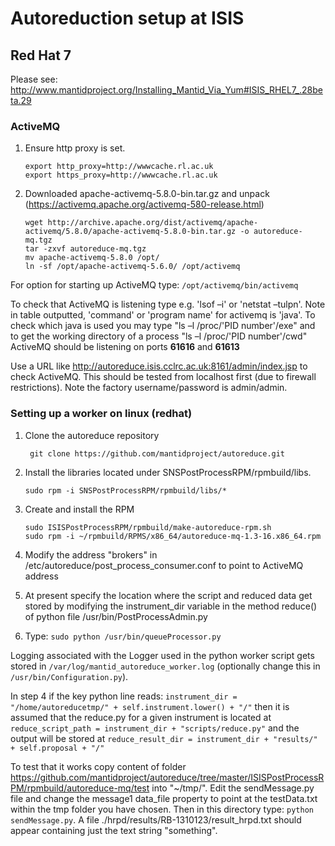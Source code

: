 # Autoreduction setup at ISIS

## Red Hat 7

Please see: http://www.mantidproject.org/Installing_Mantid_Via_Yum#ISIS_RHEL7_.28beta.29

### ActiveMQ

1.  Ensure http proxy is set.

        export http_proxy=http://wwwcache.rl.ac.uk
        export https_proxy=http://wwwcache.rl.ac.uk

2.  Downloaded apache-activemq-5.8.0-bin.tar.gz and unpack (https://activemq.apache.org/activemq-580-release.html)

        wget http://archive.apache.org/dist/activemq/apache-activemq/5.8.0/apache-activemq-5.8.0-bin.tar.gz -o autoreduce-mq.tgz
        tar -zxvf autoreduce-mq.tgz
        mv apache-activemq-5.8.0 /opt/
        ln -sf /opt/apache-activemq-5.6.0/ /opt/activemq
    
For option for starting up ActiveMQ type: `/opt/activemq/bin/activemq`

To check that ActiveMQ is listening type e.g. 'lsof –i' or 'netstat –tulpn'. Note in table outputted, 'command' or 'program name' for activemq is 'java'. To check which java is used you may type "ls –l /proc/'PID number'/exe" and to get the working directory of a process "ls –l /proc/'PID number'/cwd"
ActiveMQ should be listening on ports **61616** and **61613**

Use a URL like http://autoreduce.isis.cclrc.ac.uk:8161/admin/index.jsp to check ActiveMQ. This should be tested from localhost first (due to firewall restrictions). Note the factory username/password is admin/admin. 

### Setting up a worker on linux (redhat) 

1. Clone the autoreduce repository

        git clone https://github.com/mantidproject/autoreduce.git

2.  Install the libraries located under SNSPostProcessRPM/rpmbuild/libs. 

        sudo rpm -i SNSPostProcessRPM/rpmbuild/libs/* 

3.  Create and install the RPM

        sudo ISISPostProcessRPM/rpmbuild/make-autoreduce-rpm.sh
        sudo rpm -i ~/rpmbuild/RPMS/x86_64/autoreduce-mq-1.3-16.x86_64.rpm

4.  Modify the address "brokers" in /etc/autoreduce/post_process_consumer.conf to point to ActiveMQ address 

5.  At present specify the location where the script and reduced data get stored by modifying the instrument_dir variable in the method reduce() of python file /usr/bin/PostProcessAdmin.py

6.  Type: `sudo python /usr/bin/queueProcessor.py`


Logging associated with the Logger used in the python worker script gets stored in `/var/log/mantid_autoreduce_worker.log` (optionally change this in `/usr/bin/Configuration.py`).  

In step 4 if the key python line reads: `instrument_dir = "/home/autoreducetmp/" + self.instrument.lower() + "/"` then it is assumed that the reduce.py for a given instrument is located at `reduce_script_path = instrument_dir + "scripts/reduce.py"` and the output will be stored at `reduce_result_dir = instrument_dir + "results/" + self.proposal + "/"`

To test that it works copy content of folder https://github.com/mantidproject/autoreduce/tree/master/ISISPostProcessRPM/rpmbuild/autoreduce-mq/test into "~/tmp/". 
Edit the sendMessage.py file and change the message1 data_file property to point at the testData.txt within the tmp folder you have chosen.
Then in this directory type: `python sendMessage.py`. A file ./hrpd/results/RB-1310123/result_hrpd.txt should appear containing just the text string "something".
